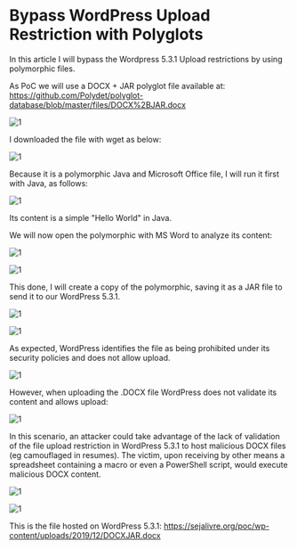 # Bypass WordPress Upload Restriction with Polyglots

In this article I will bypass the Wordpress 5.3.1 Upload restrictions by using polymorphic files.

As PoC we will use a DOCX + JAR polyglot file available at: https://github.com/Polydet/polyglot-database/blob/master/files/DOCX%2BJAR.docx

![1](https://ciber.sejalivre.org/WP/1.png)

I downloaded the file with wget as below:

![1](https://ciber.sejalivre.org/WP/2.png)

Because it is a polymorphic Java and Microsoft Office file, I will run it first with Java, as follows:

![1](https://ciber.sejalivre.org/WP/3.png)


Its content is a simple "Hello World" in Java.

We will now open the polymorphic with MS Word to analyze its content:

![1](https://ciber.sejalivre.org/WP/4.png)

![1](https://ciber.sejalivre.org/WP/5.png)


This done, I will create a copy of the polymorphic, saving it as a JAR file to send it to our WordPress 5.3.1.

![1](https://ciber.sejalivre.org/WP/6.png)

![1](https://ciber.sejalivre.org/WP/7.png)


As expected, WordPress identifies the file as being prohibited under its security policies and does not allow upload.

![1](https://ciber.sejalivre.org/WP/8.png)


However, when uploading the .DOCX file WordPress does not validate its content and allows upload:

![1](https://ciber.sejalivre.org/WP/12.png)


In this scenario, an attacker could take advantage of the lack of validation of the file upload restriction in WordPress 5.3.1 to host malicious DOCX files (eg camouflaged in resumes). The victim, upon receiving by other means a spreadsheet containing a macro or even a PowerShell script, would execute malicious DOCX content.

![1](https://ciber.sejalivre.org/WP/11.png)

![1](https://ciber.sejalivre.org/WP/10.png)

This is the file hosted on WordPress 5.3.1: https://sejalivre.org/poc/wp-content/uploads/2019/12/DOCXJAR.docx


